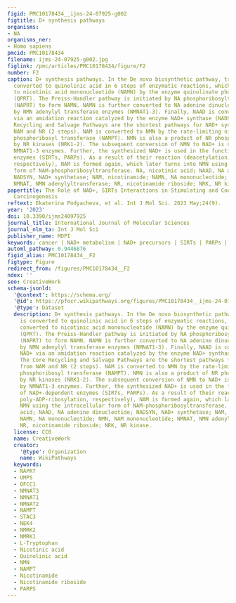 ```yaml
---
figid: PMC10178434__ijms-24-07925-g002
figtitle: D+ synthesis pathways
organisms:
- NA
organisms_ner:
- Homo sapiens
pmcid: PMC10178434
filename: ijms-24-07925-g002.jpg
figlink: /pmc/articles/PMC10178434/figure/F2
number: F2
caption: D+ synthesis pathways. In the De novo biosynthetic pathway, tryptophan is
  converted to quinolinic acid in 6 steps of enzymatic reactions, which is then converted
  to nicotinic acid mononucleotide (NAMN) by the enzyme quinolinate phosphoribosyltransferase
  (QPRT). The Preiss-Handler pathway is initiated by NA phosphoribosyltransferase
  (NAPRT) to form NAMN. NAMN is further converted to NA adenine dinucleotide (NAAD)
  by NMN adenylyl transferase enzymes (NMNAT1-3). Finally, NAAD is converted to NAD+
  via an amidation reaction catalyzed by the enzyme NAD+ synthase (NADSYN). The Core
  Recycling and Salvage Pathways are the shortest pathways for NAD+ synthesis from
  NAM and NR (2 steps). NAM is converted to NMN by the rate-limiting nicotinamide
  phosphoribosyl transferase (NAMPT). NMN is also a product of NR phosphorylation
  by NR kinases (NRK1-2). The subsequent conversion of NMN to NAD+ is catalyzed by
  NMNAT1-3 enzymes. Further, the synthesized NAD+ is used in the functioning of NAD+-dependent
  enzymes (SIRTs, PARPs). As a result of their reaction (deacetylation, poly-ADP-ribosylation,
  respectively), NAM is formed again, which later turns into NMN using the intracellular
  form of NAM-phosphoribosyltransferase. NA, nicotinic acid; NAAD, NA adenine dinucleotide;
  NADSYN, NAD+ synthetase; NAM, nicotinamide; NAMN, NA mononucleotide; NMN, NAM mononucleotide;
  NMNAT, NMN adenylyltransferase; NR, nicotinamide riboside; NRK, NR kinase.
papertitle: The Role of NAD+, SIRTs Interactions in Stimulating and Counteracting
  Carcinogenesis
reftext: Ekaterina Podyacheva, et al. Int J Mol Sci. 2023 May;24(9).
year: '2023'
doi: 10.3390/ijms24097925
journal_title: International Journal of Molecular Sciences
journal_nlm_ta: Int J Mol Sci
publisher_name: MDPI
keywords: cancer | NAD+ metabolism | NAD+ precursors | SIRTs | PARPs | Warburg effect
automl_pathway: 0.9446876
figid_alias: PMC10178434__F2
figtype: Figure
redirect_from: /figures/PMC10178434__F2
ndex: ''
seo: CreativeWork
schema-jsonld:
  '@context': https://schema.org/
  '@id': https://pfocr.wikipathways.org/figures/PMC10178434__ijms-24-07925-g002.html
  '@type': Dataset
  description: D+ synthesis pathways. In the De novo biosynthetic pathway, tryptophan
    is converted to quinolinic acid in 6 steps of enzymatic reactions, which is then
    converted to nicotinic acid mononucleotide (NAMN) by the enzyme quinolinate phosphoribosyltransferase
    (QPRT). The Preiss-Handler pathway is initiated by NA phosphoribosyltransferase
    (NAPRT) to form NAMN. NAMN is further converted to NA adenine dinucleotide (NAAD)
    by NMN adenylyl transferase enzymes (NMNAT1-3). Finally, NAAD is converted to
    NAD+ via an amidation reaction catalyzed by the enzyme NAD+ synthase (NADSYN).
    The Core Recycling and Salvage Pathways are the shortest pathways for NAD+ synthesis
    from NAM and NR (2 steps). NAM is converted to NMN by the rate-limiting nicotinamide
    phosphoribosyl transferase (NAMPT). NMN is also a product of NR phosphorylation
    by NR kinases (NRK1-2). The subsequent conversion of NMN to NAD+ is catalyzed
    by NMNAT1-3 enzymes. Further, the synthesized NAD+ is used in the functioning
    of NAD+-dependent enzymes (SIRTs, PARPs). As a result of their reaction (deacetylation,
    poly-ADP-ribosylation, respectively), NAM is formed again, which later turns into
    NMN using the intracellular form of NAM-phosphoribosyltransferase. NA, nicotinic
    acid; NAAD, NA adenine dinucleotide; NADSYN, NAD+ synthetase; NAM, nicotinamide;
    NAMN, NA mononucleotide; NMN, NAM mononucleotide; NMNAT, NMN adenylyltransferase;
    NR, nicotinamide riboside; NRK, NR kinase.
  license: CC0
  name: CreativeWork
  creator:
    '@type': Organization
    name: WikiPathways
  keywords:
  - NAPRT
  - UMPS
  - OFCC1
  - NMNAT3
  - NMNAT1
  - NMNAT2
  - NAMPT
  - STAC3
  - NEK4
  - NMRK2
  - NMRK1
  - L-Tryptophan
  - Nicotinic acid
  - Quinolinic acid
  - NMN
  - NAMPT
  - Nicotinamide
  - Nicotinamide riboside
  - PARPS
---
```

